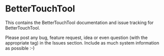 # BetterTouchTool
This contains the BetterTouchTool documentation and issue tracking for BetterTouchTool.

Please post any bug, feature request, idea or even question (with the appropriate tag) in the Issues section. Include as much system information as possible :-) 
